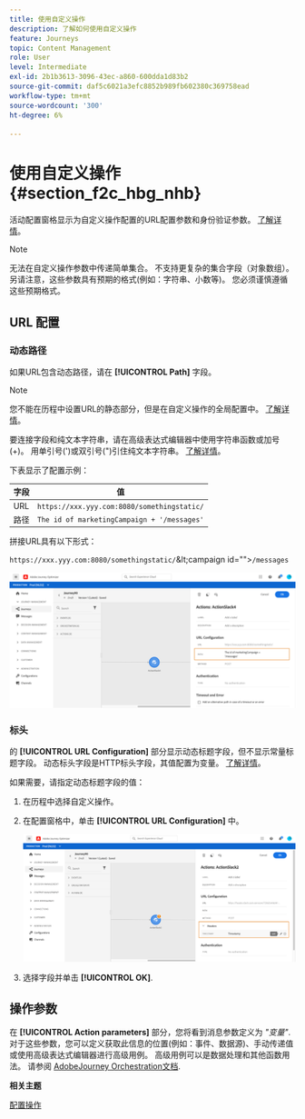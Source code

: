 ```yaml
---
title: 使用自定义操作
description: 了解如何使用自定义操作
feature: Journeys
topic: Content Management
role: User
level: Intermediate
exl-id: 2b1b3613-3096-43ec-a860-600dda1d83b2
source-git-commit: daf5c6021a3efc8852b989fb602380c369758ead
workflow-type: tm+mt
source-wordcount: '300'
ht-degree: 6%

---
```


# 使用自定义操作 {#section_f2c_hbg_nhb}

活动配置窗格显示为自定义操作配置的URL配置参数和身份验证参数。 [了解详情](../action/about-custom-action-configuration.md)。

>[!NOTE]
>
>无法在自定义操作参数中传递简单集合。 不支持更复杂的集合字段（对象数组）。  另请注意，这些参数具有预期的格式(例如：字符串、小数等)。 您必须谨慎遵循这些预期格式。

## URL 配置

### 动态路径

如果URL包含动态路径，请在 **[!UICONTROL Path]** 字段。

>[!NOTE]
>
>您不能在历程中设置URL的静态部分，但是在自定义操作的全局配置中。 [了解详情](../action/about-custom-action-configuration.md)。

要连接字段和纯文本字符串，请在高级表达式编辑器中使用字符串函数或加号(+)。 用单引号(&#39;)或双引号(&quot;)引住纯文本字符串。 [了解详情](expression/expressionadvanced.md)。

下表显示了配置示例：

| 字段 | 值 |
| --- | --- |
| URL | `https://xxx.yyy.com:8080/somethingstatic/` |
| 路径 | `The id of marketingCampaign + '/messages'` |

拼接URL具有以下形式：

`https://xxx.yyy.com:8080/somethingstatic/`\&lt;campaign id=&quot;&quot;>`/messages`

![](../assets/journey-custom-action-url.png)

### 标头

的 **[!UICONTROL URL Configuration]** 部分显示动态标题字段，但不显示常量标题字段。 动态标头字段是HTTP标头字段，其值配置为变量。 [了解详情](../action/about-custom-action-configuration.md)。

如果需要，请指定动态标题字段的值：

1. 在历程中选择自定义操作。
1. 在配置窗格中，单击 **[!UICONTROL URL Configuration]** 中。

   ![](../assets/journey-dynamicheaderfield.png)

1. 选择字段并单击 **[!UICONTROL OK]**.

## 操作参数

在 **[!UICONTROL Action parameters]** 部分，您将看到消息参数定义为 _&quot;变量&quot;_. 对于这些参数，您可以定义获取此信息的位置(例如：事件、数据源)、手动传递值或使用高级表达式编辑器进行高级用例。 高级用例可以是数据处理和其他函数用法。 请参阅 [AdobeJourney Orchestration文档](expression/expressionadvanced.md).

**相关主题**

[配置操作](../action/about-custom-action-configuration.md)
